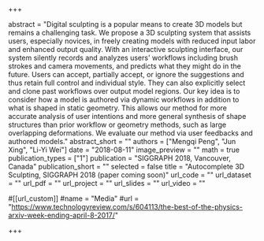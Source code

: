 +++

abstract = "Digital sculpting is a popular means to create 3D models but remains a challenging task. We propose a 3D sculpting system that assists users, especially novices, in freely creating models with reduced input labor and enhanced output quality. With an interactive sculpting interface, our system silently records and analyzes users' workflows including brush strokes and camera movements, and predicts what they might do in the future. Users can accept, partially accept, or ignore the suggestions and thus retain full control and individual style. They can also explicitly select and clone past workflows over output model regions. Our key idea is to consider how a model is authored via dynamic workflows in addition to what is shaped in static geometry. This allows our method for more accurate analysis of user intentions and more general synthesis of shape structures than prior workflow or geometry methods, such as large overlapping deformations. We evaluate our method via user feedbacks and authored models."
abstract_short = ""
authors = ["Mengqi Peng", "Jun Xing", "Li-Yi Wei"]
date = "2018-08-11"
image_preview = ""
math = true
publication_types = ["1"]
publication = "SIGGRAPH 2018, Vancouver, Canada"
publication_short = ""
selected = false
title = "Autocomplete 3D Sculpting, SIGGRAPH 2018 (paper coming soon)"
url_code = ""
url_dataset = ""
url_pdf = ""
url_project = ""
url_slides = ""
url_video = ""

#[[url_custom]]
#name = "Media"
#url = "https://www.technologyreview.com/s/604113/the-best-of-the-physics-arxiv-week-ending-april-8-2017/"

+++

